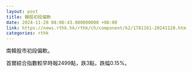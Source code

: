 ```yaml
---
layout: post
title: 韓股初段偏軟
date: 2024-11-28 08:06:43.000000000 +08:00
link: https://news.rthk.hk/rthk/ch/component/k2/1781161-20241128.htm
categories: rthk
---
```


南韓股市初段偏軟。

首爾綜合指數較早時報2499點，跌3點，跌幅0.15%。
